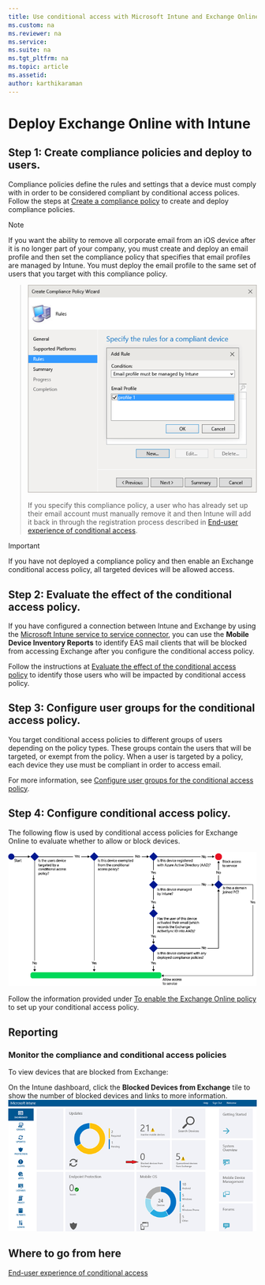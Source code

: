 ```yaml
---
title: Use conditional access with Microsoft Intune and Exchange Online
ms.custom: na
ms.reviewer: na
ms.service:
ms.suite: na
ms.tgt_pltfrm: na
ms.topic: article
ms.assetid:
author: karthikaraman
---
```

# Deploy Exchange Online with Intune

## Step 1: Create compliance policies and deploy to users.
Compliance policies define the rules and settings that a device must comply with in order to be considered compliant by conditional access polices. Follow the steps at [Create a compliance policy](https://technet.microsoft.com/en-us/library/dn705843.aspx#BKMK_Compliance) to create and deploy compliance policies.
> [!NOTE]
> If you want the ability to remove all corporate email from an iOS device after it is no longer part of your company, you must create and deploy an email profile and then set the compliance policy that specifies that email profiles are managed by Intune. You must deploy the email profile to the same set of users that you target with this compliance policy.

> ![](./media/ProtectEmail/Hybrid-Onprem-ExchSrvr-Wizard6.PNG)
>
> If you specify this compliance policy, a user who has already set up their email account must manually remove it and then Intune will add it back in through the registration process described in [End-user experience of conditional access](./Topic/end-user-experience-of-conditional-access.md).

> [!IMPORTANT]
> If you have not deployed a compliance policy and then enable an Exchange conditional access policy, all targeted devices will be allowed access.

## Step 2: Evaluate the effect of the conditional access policy.
If you have configured a connection between Intune and Exchange by using the [Microsoft Intune service to service connector](https://technet.microsoft.com/en-us/library/dn646988.aspx#bkmk_S_S), you can use the **Mobile Device Inventory Reports** to identify EAS mail clients that will be blocked from accessing Exchange after you configure the conditional access policy.

Follow the instructions at [Evaluate the effect of the conditional access policy](https://technet.microsoft.com/en-us/library/dn705841.aspx#bkmk_Eval_FX_CAP) to identify those users who will be impacted by conditional access policy.

## Step 3: Configure user groups for the conditional access policy.
You target conditional access policies to different groups of users depending on the policy types. These groups contain the users that will be targeted, or exempt from the policy. When a user is targeted by a policy, each device they use must be compliant in order to access email.

For more information, see [Configure user groups for the conditional access policy](https://technet.microsoft.com/en-us/library/dn705841.aspx#BKMK_configUserGroups).

## Step 4: Configure conditional access policy.
The following flow is used by conditional access policies for Exchange Online to evaluate whether to allow or block devices.

![](./media/ProtectEmail/conditional-access-8-1.png)

Follow the information provided under [To enable the Exchange Online policy](https://technet.microsoft.com/en-us/library/dn705841.aspx#BKMK_ExoCA) to set up your conditional access policy.



## Reporting

### Monitor the compliance and conditional access policies
To view devices that are blocked from Exchange:

On the Intune dashboard, click the **Blocked Devices from Exchange** tile to show the number of blocked devices and links to more information.
![IntuneSA6BlockedDevices](./media/ProtectEmail/intune-sa-6blocked-devices.PNG)



## Where to go from here
[End-user experience of conditional access](../Topic/end-user-experience-of-conditional-access.md)

